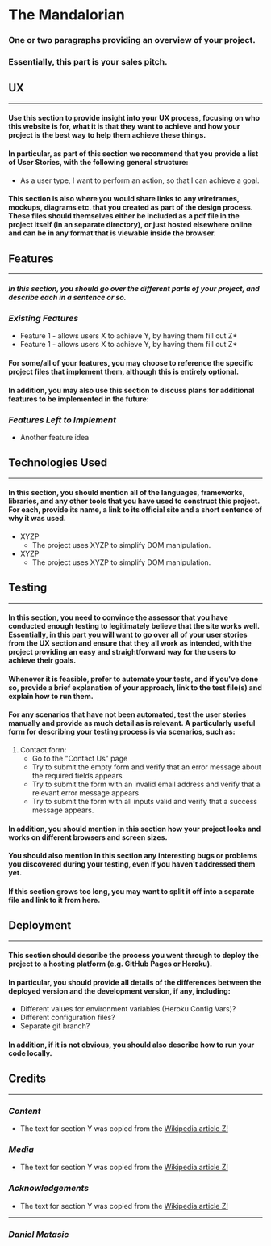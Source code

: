 # **The Mandalorian**
### One or two paragraphs providing an overview of your project.

### Essentially, this part is your sales pitch.


## **UX**
---
#### Use this section to provide insight into your UX process, focusing on who this website is for, what it is that they want to achieve and how your project is the best way to help them achieve these things.
#### In particular, as part of this section we recommend that you provide a list of User Stories, with the following general structure:
* As a user type, I want to perform an action, so that I can achieve a goal.
#### This section is also where you would share links to any wireframes, mockups, diagrams etc. that you created as part of the design process. These files should themselves either be included as a pdf file in the project itself (in an separate directory), or just hosted elsewhere online and can be in any format that is viewable inside the browser.


## **Features**
---

##### In this section, you should go over the different parts of your project, and describe each in a sentence or so. 
### *Existing Features*
* Feature 1 - allows users X to achieve Y, by having them fill out Z*
* Feature 1 - allows users X to achieve Y, by having them fill out Z*
#### For some/all of your features, you may choose to reference the specific project files that implement them, although this is entirely optional.
#### In addition, you may also use this section to discuss plans for additional features to be implemented in the future:

### *Features Left to Implement*
* Another feature idea
## **Technologies Used**
---
#### In this section, you should mention all of the languages, frameworks, libraries, and any other tools that you have used to construct this project. For each, provide its name, a link to its official site and a short sentence of why it was used.
* XYZP
  * The project uses XYZP to simplify DOM manipulation.
* XYZP
  * The project uses XYZP to simplify DOM manipulation.
## **Testing**
---
#### In this section, you need to convince the assessor that you have conducted enough testing to legitimately believe that the site works well. Essentially, in this part you will want to go over all of your user stories from the UX section and ensure that they all work as intended, with the project providing an easy and straightforward way for the users to achieve their goals.
#### Whenever it is feasible, prefer to automate your tests, and if you've done so, provide a brief explanation of your approach, link to the test file(s) and explain how to run them.
#### For any scenarios that have not been automated, test the user stories manually and provide as much detail as is relevant. A particularly useful form for describing your testing process is via scenarios, such as:
1. Contact form:
    * Go to the "Contact Us" page
    * Try to submit the empty form and verify that an error message about the required fields appears
    * Try to submit the form with an invalid email address and verify that a relevant error message appears
    * Try to submit the form with all inputs valid and verify that a success message appears.
#### In addition, you should mention in this section how your project looks and works on different browsers and screen sizes.
#### You should also mention in this section any interesting bugs or problems you discovered during your testing, even if you haven't addressed them yet.
#### If this section grows too long, you may want to split it off into a separate file and link to it from here.
## **Deployment**
---
#### This section should describe the process you went through to deploy the project to a hosting platform (e.g. GitHub Pages or Heroku).
#### In particular, you should provide all details of the differences between the deployed version and the development version, if any, including:
* Different values for environment variables (Heroku Config Vars)?
* Different configuration files?
* Separate git branch?
#### In addition, if it is not obvious, you should also describe how to run your code locally.
## **Credits**
---
### *Content*
* The text for section Y was copied from the  [Wikipedia article Z!](http://google.com)
### *Media*
* The text for section Y was copied from the  [Wikipedia article Z!](http://google.com)
### *Acknowledgements*
* The text for section Y was copied from the  [Wikipedia article Z!](http://google.com)
--- 
### *Daniel Matasic*

